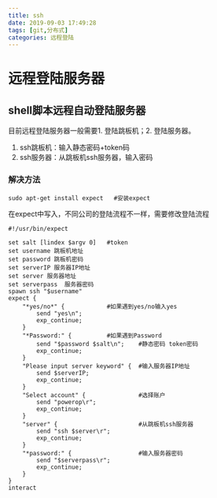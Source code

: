```yaml
---
title: ssh
date: 2019-09-03 17:49:28
tags: [git,分布式]
categories: 远程登陆
---
```


# 远程登陆服务器

## shell脚本远程自动登陆服务器

目前远程登陆服务器一般需要1. 登陆跳板机；2. 登陆服务器。

1. ssh跳板机：输入静态密码+token码
2. ssh服务器：从跳板机ssh服务器，输入密码

### 解决方法

```shell
sudo apt-get install expect   #安装expect
```

在expect中写入，不同公司的登陆流程不一样，需要修改登陆流程

```shell
#!/usr/bin/expect

set salt [lindex $argv 0]   #token
set username 跳板机地址
set password 跳板机密码
set serverIP 服务器IP地址
set server 服务器地址
set serverpass  服务器密码
spawn ssh "$username"
expect {
    "*yes/no*" {            #如果遇到yes/no输入yes
        send "yes\n";
        exp_continue;
    }
    "*Password:" {          #如果遇到Password
        send "$password $salt\n";    #静态密码 token密码
        exp_continue;
    }
    "Please input server keyword" {  #输入服务器IP地址
        send $serverIP;
        exp_continue;
    }
    "Select account" {               #选择账户
        send "powerop\r";
        exp_continue;
    }
    "server" {                       #从跳板机ssh服务器    
        send "ssh $server\r";
        exp_continue;
    }
    "*password:" {                   #输入服务器密码
        send "$serverpass\r";
        exp_continue;
    }
}
interact
```

